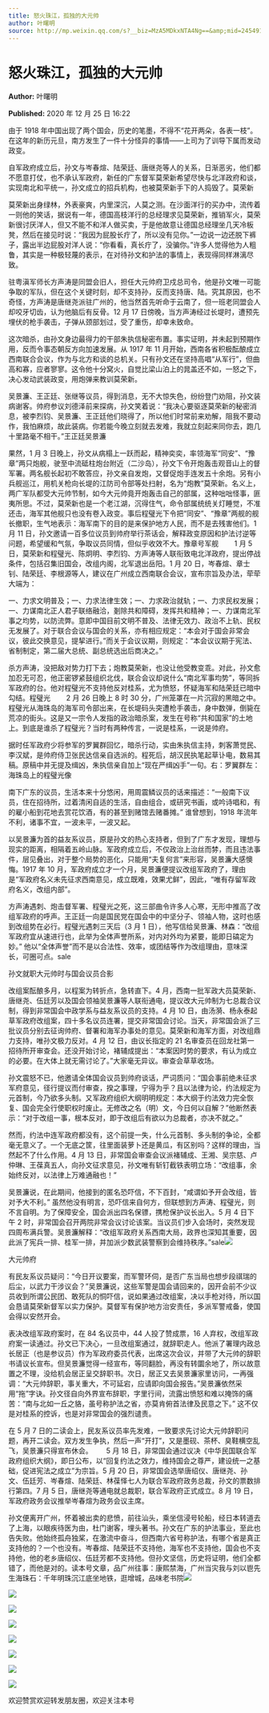 ```yaml
---
title: 怒火珠江，孤独的大元帅
author: 叶曙明
source: http://mp.weixin.qq.com/s?__biz=MzA5MDkxNTA4Ng==&amp;mid=2454910465&amp;idx=1&amp;sn=5705bfbb8adc0fe84df8726633dbb062&amp;chksm=87a23e60b0d5b776d0cedc3c80562a99523b88864ac8819f80fe7245b6a571de48868415a7a2#rd
---
```


# 怒火珠江，孤独的大元帅

**Author:** 叶曙明

**Published:** 2020 年 12 月 25 日 16:22

由于 1918 年中国出现了两个国会，历史的笔墨，不得不“花开两朵，各表一枝”。在这年的新历元旦，南方发生了一件十分怪异的事情——上司为了训导下属而发动政变。

自军政府成立后，孙文与岑春煊、陆荣廷、唐继尧等人的关系，日渐恶劣，他们都不愿意打仗，也不承认军政府，新任的广东督军莫荣新希望尽快与北洋政府和谈，实现南北和平统一，孙文成立的招兵机构，也被莫荣新手下的人捣毁了。莫荣新

莫荣新出身绿林，外表豪爽，内里深沉，人莫之测。在沙面洋行的买办中，流传着一则他的笑话，据说有一年，德国高枝洋行的总经理求见莫荣新，推销军火，莫荣新很讨厌洋人，但又不能不和洋人做买卖，于是他故意让德国总经理坐几天冷板凳，然后在接见时说：“我因为屁股长疔了，所以没有见你。”一边说一边还脱下裤子，露出半边屁股对洋人说：“你看看，真长疔了，没骗你。”许多人觉得他为人粗鲁，其实是一种极轻蔑的表示，在对待孙文和护法的事情上，表现得同样淋漓尽致。

驻粤滇军师长方声涛是同盟会旧人，担任大元帅府卫戍总司令，他是孙文唯一可能争取的军队，但在这个关键时刻，却不支持孙，反而支持唐、陆。究其原因，也不奇怪，方声涛是唐继尧派驻广州的，他当然首先听命于云南了，但一班老同盟会人却咬牙切齿，认为他脑后有反骨。12 月 17 日傍晚，当方声涛经过长堤时，遭预先埋伏的枪手袭击，子弹从颈部划过，受了重伤，却幸未致命。

这次暗杀，由孙文身边最得力的干部朱执信秘密布置。事实证明，并未起到预期作用，反而令事态朝反方向加速发展。从 1917 年 11 月开始，西南各省积极酝酿成立西南联合会议，作为与北方和谈的总机关。只有孙文还在坚持高唱“从军行”，但曲高和寡，应者寥寥。这令他十分窝火，自觉比梁山泊上的晁盖还不如，一怒之下，决心发动武装政变，用炮弹来教训莫荣新。

吴景濂、王正廷、张继等议员，得到消息，无不大惊失色，纷纷登门劝阻，孙文装病谢客。帅府参议刘德泽前来探病，孙文笑着说：“我决心要驱逐莫荣新的秘密消息，被李烈钧、吴景濂、王正廷他们晓得了，所以他们时常前来劝解，阻我不要动作，我怕麻烦，故此装病。你若能今晚立刻就去发难，我就立刻起来同你去，跑几十里路毫不相干。”王正廷吴景濂

果然，1 月 3 日晚上，孙文从病榻上一跃而起，精神奕奕，率领海军“同安”、“豫章”两只炮舰，驶至中流砥柱炮台附近（二沙岛），孙文下令开炮轰击观音山上的督军署。两名舰长起初不敢答应，孙文亲自发炮，又督促炮手连发五十余炮。另有小兵舰巡江，用机关枪向长堤的江防司令部等处扫射，名为“炮教”莫荣新。名义上，两广军队都受大元帅节制，如今大元帅竟开炮轰击自己的部属，这种咄咄怪事，匪夷所思。不过，莫荣新也是一个老江湖，沉得住气，命令部属统统关灯睡觉，不准还击，海军其他舰只也没有卷入政变。事后程璧光下令把“同安”、“豫章”两舰的舰长撤职，生气地表示：海军南下的目的是来保护地方人民，而不是去残害他们。1 月 11 日，孙文邀请一百多位议员到帅府举行茶话会，解释政变原因和护法讨逆等问题，希望缓和气氛，争取议员同情，但似乎收效不大。豫章号军舰        1 月 5 日，莫荣新和程璧光、陈炯明、李烈钧、方声涛等人联衔致电北洋政府，提出停战条件，包括召集旧国会，改组内阁，北军退出岳阳。1 月 20 日，岑春煊、章士钊、陆荣廷、李根源等人，建议在广州成立西南联合会议，宣布宗旨及办法，荦荦大端为：

一、力求文明普及；一、力求法律生效；一、力求政治就轨；一、力求民权发展；一、力谋南北正人君子联络融洽，剗除共和障碍，发挥共和精神；一、力谋南北军事之均势，以防流弊。意即中国目前文明不普及、法律无效力、政治不上轨、民权无发展了。对于联合会议与国会的关系，亦有相应规定：“本会对于国会非常会议，彼此交换意见，提挈进行。”而关于会议议期，则规定：“本会议议期于宪法、省制制定，第二届大总统、副总统选出后商决之。”

杀方声涛，没把敌对势力打下去；炮教莫荣新，也没让他受教变乖。对此，孙文愈加忍无可忍，他正密锣紧鼓组织北伐，联合会议却说什么“南北军事均势”，等同拆军政府的台。他对程璧光不支持他反对桂系，尤为愤怒，怀疑海军和陆荣廷已暗中勾结。程璧光        2 月 26 日晚上 8 时 30 分，广州笼罩在一片沉寂的黑暗之中。程璧光从海珠岛的海军司令部出来，在长堤码头突遭枪手袭击，身中数弹，倒毙在荒凉的街头。这是又一宗令人发指的政治暗杀案，发生在号称“共和国家”的土地上。到底是谁杀了程璧光？当时有两种传言，一说是桂系，一说是帅府。

据时任军政府少将参军的罗翼群回忆，暗杀行动，实由朱执信主持，刺客萧觉民、李汉斌，是帅府侍卫张民达信亲自选派的。程死后，胡汉民执笔起草讣电，数易其稿。原稿中并无提及缉凶，朱执信亲自加上“现在严缉凶手”一句。右：罗翼群左：海珠岛上的程璧光像

南下广东的议员，生活本来十分悠闲，用周震鳞议员的话来描述：“一般南下议员，住在招待所，过着清闲自适的生活，自由组合，或研究书画，或吟诗唱和，有的雇小船到花地去赏花饮酒，有的甚至到赌馆去赌番摊。” 谁曾想到，1918 年流年不利，诸事不宜，一波未平，一波又起。

以吴景濂为首的益友系议员，原是孙文的热心支持者，但到了广东才发现，理想与现实的距离，相隔着五岭山脉。军政府成立后，不仅政治上治丝而棼，而且违法事件，层见叠出，对于整个局势的恶化，只能用“夫复何言”来形容，吴景濂大感懊悔。1917 年 10 月，军政府成立才一个月，吴景濂便提议改组军政府了，理由是“军政府名义未先征求西南意见，成立既难，效果尤鲜”，因此，“唯有存留军政府名义，改组内部”。

方声涛遇刺、炮击督军署、程璧光之死，这三部曲令许多人心寒，无形中推高了改组军政府的呼声。王正廷一向是国民党在国会中的中坚分子、领袖人物，这时也感到改组势在必行。程璧光遇刺三天后（3 月 1 日），他写信给吴景濂、林森：“改组军政府宜从速进行也，此举为全体声誉所系，对内对外均为紧要，能即日碻定为妙。” 他以“全体声誉”而不是以合法性、效率，或团结等作为改组理由，意味深长，可圈可点。sale

孙文就职大元帅时与国会议员合影

改组案酝酿多月，以程案为转折点，急转直下。4 月，西南一批军政大员莫荣新、唐继尧、伍廷芳以及国会领袖吴景濂等人联衔通电，提议改大元帅制为七总裁合议制，得到非常国会中政学系与益友系议员的支持。4 月 10 日，由汤漪、杨永泰起草军政府改组案，四十多名议员连署，提交非常国会讨论。当天，非常国会派了三批议员分别去征询帅府、督署和海军办事处的意见。莫荣新和海军方面，对改组鼎力支持，唯孙文极力反对。4 月 12 日，由议长指定的 21 名审查员在回龙社第一招待所开审查会。还没开始讨论，褚辅成提出：“本案因时势的要求，有认为成立的必要。在大体上就无需讨论了。”大家毫无异议。审查会草草收场。

孙文震怒不已，他邀请全体国会议员到帅府谈话，严词质问：“国会事前绝未征求军府意见，径行提议而付审查，揆之事理，宁得为乎？且以法律为论，约法规定为元首制，今乃欲多头制。又军政府组织大纲明明规定：本大纲于约法效力完全恢复、国会完全行使职权时废止。无修改之名（明）文，今日何以自解？”他断然表示：“对于改组一事，根本反对，即于改组后有欲以为总裁者，亦决不就之。”

然而，约法中连军政府都没有，这个前提一失，什么元首制、多头制的争论，全都毫无意义了。一个无底之筐，往里面装萝卜还是黄瓜，有区别吗？这样的理由，当然起不了什么作用。4 月 13 日，非常国会审查会议派褚辅成、王湘、吴宗慈、卢仲琳、王葆真五人，向孙文征求意见，孙文唯有斩钉截铁表明立场：“改组事，余始终反对，以法律上万难通融也！”

吴景濂说，在此期间，他接到的匿名恐吓信，不下百封，“咸谓如予开会改组，皆对予大不利。” 虽然他没有明言，恐吓信来自何方，但联想到方声涛、程璧光，则不言自明。为了保障安全，国会派出四名保镖，携枪保护议长出入。5 月 4 日下午 2 时，非常国会召开两院非常会议讨论该案。当议员们步入会场时，突然发现四周布满兵警。吴景濂解释：“改组军政府关系西南大局，政界也深知其重要，因此派了宪兵一排、桂军一排，并加派少数武装警察到会维持秩序。”sale![](https://mmbiz.qpic.cn/mmbiz_jpg/PJWG74pLsMaJHqo89GyssmW0Nve0mkhhfCzMd0UiaiawHzVb5aQiaerFrwoFO3JhdDjg6lAAoGQE3ia7kzl8AnGHAA/640)

大元帅府

有民友系议员疑问：“今日开议要案，而军警环伺，是否广东当局也想步段祺瑞的后尘，以武力干涉议会？”吴景濂说，这些军警是国会请回来的，因开会前不少议员收到所谓公民团、敢死队的恫吓信，说如果通过改组案，决以手枪对待，所以国会恳请莫荣新督军以实力保护。莫督军有保护地方治安责任，多派军警戒备，使国会得以安然开会。

表决改组军政府案时，在 84 名议员中，44 人投了赞成票，16 人弃权，改组军政府案一读通过。孙文已下决心，一旦改组案通过，就辞职走人。他派了署理内政总长居正（也是参议员）作为军政府委员代表，出席这次会议，并带了大元帅的辞职书请议长宣布。但吴景濂觉得一经宣布，等同翻脸，再没有转圜余地了，所以故意置之不理，没给机会居正呈交辞职书。次日，居正又去吴景濂家里访问，一再强调：“大元帅辞职，事关重大，不可延宕，应请即向国会报告。”吴景濂依然采用“拖”字诀。孙文径自向外界宣布辞职，字里行间，流露出愤怒和难以掩饰的痛苦：“南与北如一丘之貉，虽号称护法之省，亦莫肯俯首法律及民意之下。” 这不仅是对桂系的控诉，也是对非常国会的强烈谴责。

在 5 月 7 日的二读会上，民友系议员率先发难，一致要求先讨论大元帅辞职问题，再开二读会。双方发生争执，然后一声“开打”，又是墨砚、茶杯、臭鞋横空乱飞，吴景濂只得宣布休会。       5 月 18 日，非常国会通过议决《中华民国联合军政府组织大纲》，即日公布，以“回复约法之效力，维持国会之尊严，建设统一之基础，促进宪法之成立”为宗旨。5 月 20 日，非常国会选举唐绍仪、唐继尧、孙文、伍廷芳、岑春煊、陆荣廷、林葆怿七人为联合军政府政务总裁，孙文的票数排行第四。7 月 5 日，唐继尧等通电就总裁职，联合军政府正式成立。8 月 19 日，军政府政务会议推举岑春煊为政务会议主席。

孙文便离开广州，怀着被出卖的悲愤，前往汕头，乘坐信浸号轮船，经日本转道去了上海，以眼疾待医为由，杜门谢客，埋头著书。孙文在广东的护法事业，至此也告失败。他始终孤舟独桨，在激流中奋斗，但西南六省号称护法，有哪个省是真正支持他的？一个也没有。岑春煊、陆荣廷不支持他，海军也不支持他，国会也不支持他，他的老乡唐绍仪、伍廷芳都不支持他。但孙文坚信，历史将证明，他们全都错了，而他是对的。读本号文章，品广州往事：康熙禁海，广州当灾我与刘以鬯先生海珠石：千年明珠沉江底坐地铁，逛增城，品味老书院![](https://mmbiz.qpic.cn/mmbiz_jpg/PJWG74pLsMaJHqo89GyssmW0Nve0mkhhouqTiaeNx9VQp2wLEl3yc95jqNwIKNVPsCllKvmTE3oHZibic1eqX7f0A/640)

![](https://mmbiz.qpic.cn/mmbiz_jpg/PJWG74pLsMaJHqo89GyssmW0Nve0mkhhtvTqDXibQuguf1iaTAOmRTwaOyzv7I6fSEFdMdn73gYkwBqxyFGpjSAg/640)

![](https://mmbiz.qpic.cn/mmbiz_jpg/PJWG74pLsMaJHqo89GyssmW0Nve0mkhhJIFq8ErCYsoTluSwj2ClK14SiaHmUMYy7DT4FlhdW2xXx3oRSCwyI3g/640)

![](https://mmbiz.qpic.cn/mmbiz_jpg/PJWG74pLsMaJHqo89GyssmW0Nve0mkhhkmzKkbDRaHywxzLhQxlLn8xdf8OaynDHBStydnIXLHVnrxnBGXicYvQ/640)

![](https://mmbiz.qpic.cn/mmbiz_jpg/PJWG74pLsMaJHqo89GyssmW0Nve0mkhhCZduQSuOnJ8AEW52ojleDm7p8AbWG3Q6QGBjfHCIGfw1fjAxkroV4Q/640)

![](https://mmbiz.qpic.cn/mmbiz_jpg/PJWG74pLsMaJHqo89GyssmW0Nve0mkhhPRB8eIm9smDlBJSShw9KrwbdZQibFEynhfdWmTtucQcgNSsYTcicyGvw/640)

![](https://mmbiz.qpic.cn/mmbiz_jpg/PJWG74pLsMaJHqo89GyssmW0Nve0mkhhON7pU1K37N9DiaXAQeqn8TXNr7mJ2FpqpSrmxra80CNYp2bGb5cuRaQ/640)

![](https://mmbiz.qpic.cn/mmbiz_jpg/PJWG74pLsMaJHqo89GyssmW0Nve0mkhhb8ftMXKUnyN1WbpCuOIwF5w1EEiadKjpvy8n34Kz9HuEPLRzrTE3PdQ/640)

欢迎赞赏欢迎转发朋友圈，欢迎关注本号
